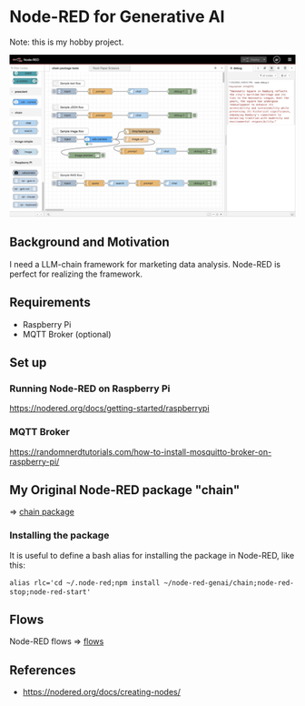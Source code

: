 # Node-RED for Generative AI

Note: this is my hobby project.

<img src="./docs/chain_tests.jpg" width=700>

## Background and Motivation

I need a LLM-chain framework for marketing data analysis. Node-RED is perfect for realizing the framework.

## Requirements

- Raspberry Pi
- MQTT Broker (optional)

## Set up

### Running Node-RED on Raspberry Pi

https://nodered.org/docs/getting-started/raspberrypi

### MQTT Broker

https://randomnerdtutorials.com/how-to-install-mosquitto-broker-on-raspberry-pi/

## My Original Node-RED package "chain"

=> [chain package](./chain)

### Installing the package

It is useful to define a bash alias for installing the package in Node-RED, like this:
```
alias rlc='cd ~/.node-red;npm install ~/node-red-genai/chain;node-red-stop;node-red-start'
```

## Flows

Node-RED flows => [flows](./flows)

## References

- https://nodered.org/docs/creating-nodes/
 
